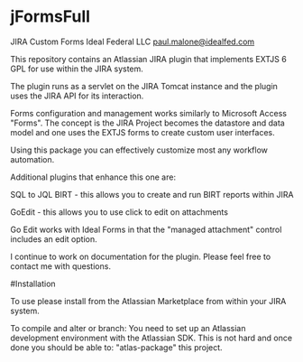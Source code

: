 # jFormsFull
JIRA Custom Forms
Ideal Federal LLC
paul.malone@idealfed.com


This repository contains an Atlassian JIRA plugin that implements EXTJS 6 GPL for use within the JIRA system.



The plugin runs as a servlet on the JIRA Tomcat instance and the plugin uses the JIRA API for its interaction.

Forms configuration and management works similarly to Microsoft Access "Forms".  The concept is the JIRA Project becomes the datastore and data model and one uses the EXTJS forms to create custom user interfaces.

Using this package you can effectively customize most any workflow automation.


Additional plugins that enhance this one are:

SQL to JQL BIRT - this allows you to create and run BIRT reports within JIRA

GoEdit - this allows you to use click to edit on attachments


Go Edit works with Ideal Forms in that the "managed attachment" control includes an edit option.


I continue to work on documentation for the plugin.  Please feel free to contact me with questions.



#Installation

To use please install from the Atlassian Marketplace from within your JIRA system.

To compile and alter or branch:  You need to set up an Atlassian development environment with the Atlassian SDK.  This is not hard and once done you should be able to:  "atlas-package" this project.




